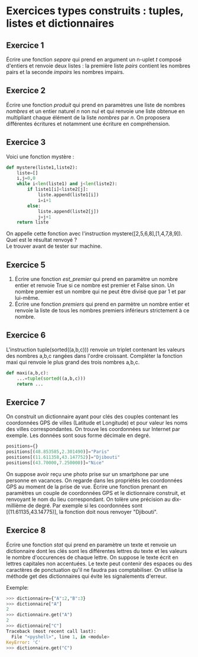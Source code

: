 # Exercices types construits : tuples, listes et dictionnaires

## Exercice 1

Écrire une fonction _separe_ qui prend en argument un n-uplet _t_ composé d'entiers et renvoie deux listes : la première liste _pairs_ contient les nombres pairs et la seconde _impairs_ les nombres impairs.

## Exercice 2

Écrire une fonction _produit_ qui prend en paramètres une liste de nombres _nombres_ et un entier naturel _n_ non nul et qui renvoie une liste obtenue en multipliant chaque élément de la liste _nombres_ par _n_. On proposera différentes écritures et notamment une écriture en compréhension.

## Exercice 3

Voici une fonction mystère :
```Python
def mystere(liste1,liste2):
    liste=[]
    i,j=0,0
    while i<len(liste1) and j<len(liste2):
        if liste1[i]<liste2[j]:
            liste.append(liste1[i])
            i=i+1
        else:
            liste.append(liste2[j])
            j=j+1
    return liste
```
On appelle cette fonction avec l'instruction mystere([2,5,6,8],[1,4,7,8,9]). Quel est le résultat renvoyé ?   
Le trouver avant de tester sur machine.

## Exercice 5

1. Écrire une fonction _est_premier_ qui prend en paramètre un nombre entier et renvoie True si ce nombre est premier et False sinon. Un nombre premier est un nombre qui ne peut être divisé que par 1 et par lui-même.
2. Écrire une fonction _premiers_ qui prend en parmètre un nombre entier et renvoie la liste de tous les nombres premiers inférieurs strictement à ce nombre.

## Exercice 6

L'instruction tuple(sorted((a,b,c))) renvoie un triplet contenant les valeurs des nombres a,b,c rangées dans l'ordre croissant. Compléter la fonction maxi qui renvoie le plus grand des trois nombres a,b,c.

```Python
def maxi(a,b,c):
    ...=tuple(sorted((a,b,c)))
    return ...
```

## Exercice 7

On construit un dictionnaire ayant pour clés des couples contenant les coordonnées GPS de villes (Latitude et Longitude) et pour valeur les noms des villes correspondantes. On trouve les coordonnées sur Internet par exemple. Les données sont sous forme décimale en degré.      

```Python
positions={}
positions[(48.853585,2.301490)]="Paris"
positions[(11.611358,43.147752)]="Djibouti"
positions[(43.70000,7.250000)]="Nice"
```
On suppose avoir reçu une photo prise sur un smartphone par une personne en vacances. On regarde dans les propriétés les coordonnées GPS au moment de la prise de vue. Écrire une fonction prenant en paramètres un couple de coordonnées GPS et le dictionnaire construit, et renvoyant le nom du lieu correspondant. On tolère une précision au dix-millième de degré.
Par exemple si les coordonnées sont [(11.61135,43.14775)], la fonction doit nous renvoyer "Djibouti".

## Exercice 8

Écrire une fonction _stat_ qui prend en paramètre un texte et renvoie un dictionnaire dont les clés sont les différentes lettres du texte et les valeurs le nombre d'occurences de chaque lettre. On suppose le texte écrit en lettres capitales non accentuées. Le texte peut contenir des espaces ou des caractères de ponctuation qu'il ne faudra pas comptabiliser. On utilise la méthode get des dictionnaires qui évite les signalements d'erreur.

Exemple: 

```Python
>>> dictionnaire={"A":2,"B":3}
>>> dictionnaire["A"]
2
>>> dictionnaire.get("A")
2
>>> dictionnaire["C"]
Traceback (most recent call last):
  File "<pyshell>", line 1, in <module>
KeyError: 'C'
>>> dictionnaire.get("C")
```









